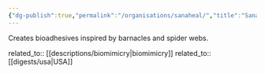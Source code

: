 ```yaml
---
{"dg-publish":true,"permalink":"/organisations/sanaheal/","title":"SanaHeal"}
---
```



Creates bioadhesives inspired by barnacles and spider webs.

related_to:: [[descriptions/biomimicry\|biomimicry]]
related_to:: [[digests/usa\|USA]]
